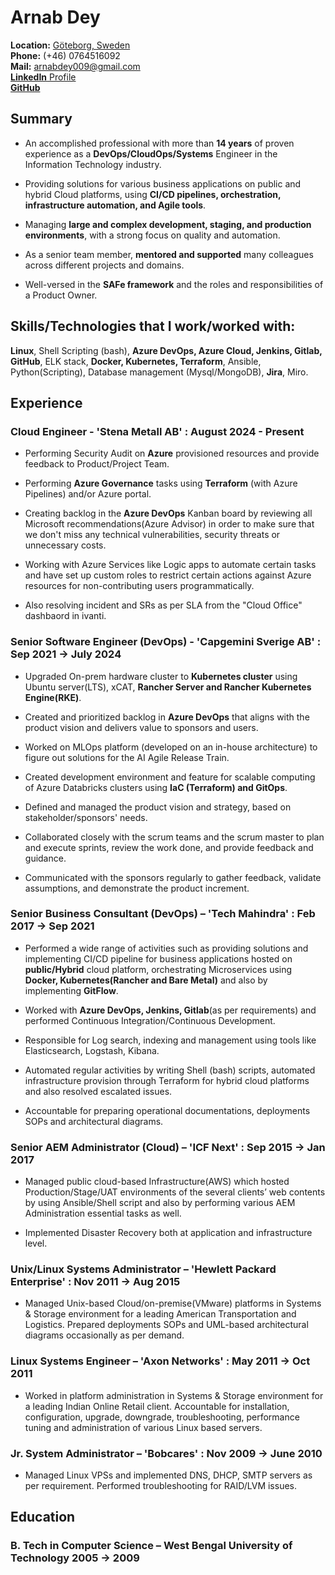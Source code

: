 # Arnab Dey

**Location:** <a href="https://maps.app.goo.gl/4hcwyrkSfcSjmnZBA" target="_blank">Göteborg, Sweden</a>  
**Phone:** (+46) 0764516092\
**Mail:** arnabdey009@gmail.com\
<a href="https://www.linkedin.com/in/arnabdey73/" target="_blank"> **LinkedIn** Profile</a>  
<a href="https://github.com/arnabdey73/resume/blob/master/arnab-dey-resume.pdf" target="_blank"> **GitHub**</a>  

## Summary

* An accomplished professional with more than **14 years** of proven experience as a **DevOps/CloudOps/Systems** Engineer in the Information Technology industry.

* Providing solutions for various business applications on public and hybrid Cloud platforms, using **CI/CD pipelines, orchestration, infrastructure automation, and Agile tools**.  
* Managing **large and complex development, staging, and production environments**, with a strong focus on quality and automation.  
* As a senior team member, **mentored and supported** many colleagues across different projects and domains.
* Well-versed in the **SAFe framework** and the roles and responsibilities of a Product Owner.

## Skills/Technologies that I work/worked with:

**Linux**, Shell Scripting (bash), **Azure DevOps, Azure Cloud, Jenkins, Gitlab, GitHub**, ELK stack, **Docker, Kubernetes, Terraform**, Ansible, Python(Scripting), Database management (Mysql/MongoDB), **Jira**, Miro.  

## Experience

### Cloud Engineer - 'Stena Metall AB' : August 2024 - Present

* Performing Security Audit on **Azure** provisioned resources and provide feedback to Product/Project Team.

* Performing **Azure Governance** tasks using **Terraform** (with Azure Pipelines) and/or Azure portal.

* Creating backlog in the **Azure DevOps** Kanban board by reviewing all Microsoft recommendations(Azure Advisor) in order to make sure that we don't miss any technical vulnerabilities, security threats or unnecessary costs.

* Working with Azure Services like Logic apps to automate certain tasks and have set up custom roles to restrict certain actions against Azure resources for non-contributing users programmatically.

* Also resolving incident and SRs as per SLA from the "Cloud Office" dashbaord in ivanti.

### Senior Software Engineer (DevOps) - 'Capgemini Sverige AB' : Sep 2021 → July 2024

* Upgraded On-prem hardware cluster to **Kubernetes cluster** using Ubuntu server(LTS), xCAT, **Rancher Server and Rancher Kubernetes Engine(RKE)**.

* Created and prioritized backlog in **Azure DevOps** that aligns with the product vision and delivers value to sponsors and users.

* Worked on MLOps platform (developed on an in-house architecture) to figure out solutions for the AI Agile Release Train.

* Created development environment and feature for scalable computing of Azure Databricks clusters using **IaC (Terraform) and GitOps**.

* Defined and managed the product vision and strategy, based on stakeholder/sponsors' needs.

* Collaborated closely with the scrum teams and the scrum master to plan and execute sprints, review the work done, and provide feedback and guidance.

* Communicated with the sponsors regularly to gather feedback, validate assumptions, and demonstrate the product increment.

### Senior Business Consultant (DevOps) – 'Tech Mahindra' : Feb 2017 → Sep 2021

* Performed a wide range of activities such as providing solutions and implementing CI/CD pipeline for business applications hosted on **public/Hybrid** cloud platform, orchestrating Microservices using **Docker, Kubernetes(Rancher and Bare Metal)** and also by implementing **GitFlow**.

* Worked with **Azure DevOps, Jenkins, Gitlab**(as per requirements) and performed Continuous Integration/Continuous Development.
* Responsible for Log search, indexing and management using tools like Elasticsearch, Logstash, Kibana.
* Automated regular activities by writing Shell (bash) scripts, automated infrastructure provision through Terraform for hybrid cloud platforms and also resolved escalated issues.
* Accountable for preparing operational documentations, deployments SOPs and architectural diagrams.

### Senior AEM Administrator (Cloud) – 'ICF Next' : Sep 2015 → Jan 2017

* Managed public cloud-based Infrastructure(AWS) which hosted Production/Stage/UAT environments of the several clients’ web contents by using Ansible/Shell script and also by performing various AEM Administration essential tasks as well.

* Implemented Disaster Recovery both at application and infrastructure level.

### Unix/Linux Systems Administrator – 'Hewlett Packard Enterprise' : Nov 2011 → Aug 2015

* Managed Unix-based Cloud/on-premise(VMware) platforms in Systems & Storage environment for a leading American Transportation and Logistics. Prepared deployments SOPs and UML-based architectural diagrams occasionally as per demand.

### Linux Systems Engineer – 'Axon Networks' : May 2011 → Oct 2011

* Worked in platform administration in Systems & Storage environment for a leading Indian Online Retail client. Accountable for installation, configuration, upgrade, downgrade, troubleshooting, performance tuning and administration of various Linux based servers.

### Jr. System Administrator – 'Bobcares' : Nov 2009 → June 2010

* Managed Linux VPSs and implemented DNS, DHCP, SMTP servers as per requirement. Performed troubleshooting for RAID/LVM issues.

## Education

### B. Tech in Computer Science – West Bengal University of Technology 2005 → 2009
